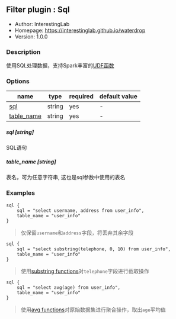 ## Filter plugin : Sql

* Author: InterestingLab
* Homepage: https://interestinglab.github.io/waterdrop
* Version: 1.0.0

### Description

使用SQL处理数据，支持Spark丰富的[UDF函数](http://spark.apache.org/docs/latest/api/sql/)

### Options

| name | type | required | default value |
| --- | --- | --- | --- |
| [sql](#sql-string) | string | yes | - |
| [table_name](#table_name-string) | string | yes | - |

##### sql [string]

SQL语句

##### table_name [string]

表名，可为任意字符串, 这也是sql参数中使用的表名

### Examples

```
sql {
    sql = "select username, address from user_info",
    table_name = "user_info"
}
```

> 仅保留`username`和`address`字段，将丢弃其余字段

```
sql {
    sql = "select substring(telephone, 0, 10) from user_info",
    table_name = "user_info"
}
```

> 使用[substring functions](http://spark.apache.org/docs/latest/api/sql/#substring)对`telephone`字段进行截取操作

```
sql {
    sql = "select avg(age) from user_info",
    table_name = "user_info"
}
```

>  使用[avg functions](http://spark.apache.org/docs/latest/api/sql/#avg)对原始数据集进行聚合操作，取出`age`平均值

